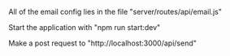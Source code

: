 All of the email config lies in the file "server/routes/api/email.js"

Start the application with "npm run start:dev"

Make a post request to "http://localhost:3000/api/send"
